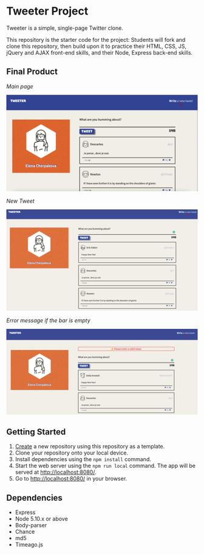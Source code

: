 # Tweeter Project

Tweeter is a simple, single-page Twitter clone.

This repository is the starter code for the project: Students will fork and clone this repository, then build upon it to practice their HTML, CSS, JS, jQuery and AJAX front-end skills, and their Node, Express back-end skills.

## Final Product

*Main page*

!["Main page"](https://github.com/ElenaCherpakova/tweeter/blob/bb3d9e38400bbc868b4bb6c0a2e2eca318645a37/photos/main.png)

*New Tweet*

!["New Tweet"](https://github.com/ElenaCherpakova/tweeter/blob/bb3d9e38400bbc868b4bb6c0a2e2eca318645a37/photos/newTweet.png)

*Error message if the bar is empty*

!["Error message if the bar is empty"](https://github.com/ElenaCherpakova/tweeter/blob/bb3d9e38400bbc868b4bb6c0a2e2eca318645a37/photos/error.png)

## Getting Started

1. [Create](https://docs.github.com/en/repositories/creating-and-managing-repositories/creating-a-repository-from-a-template) a new repository using this repository as a template.
2. Clone your repository onto your local device.
3. Install dependencies using the `npm install` command.
3. Start the web server using the `npm run local` command. The app will be served at <http://localhost:8080/>.
4. Go to <http://localhost:8080/> in your browser.

## Dependencies

- Express
- Node 5.10.x or above
- Body-parser
- Chance
- md5
- Timeago.js
